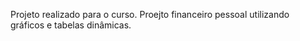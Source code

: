 Projeto realizado para o curso. Proejto financeiro pessoal utilizando gráficos e tabelas dinâmicas.
